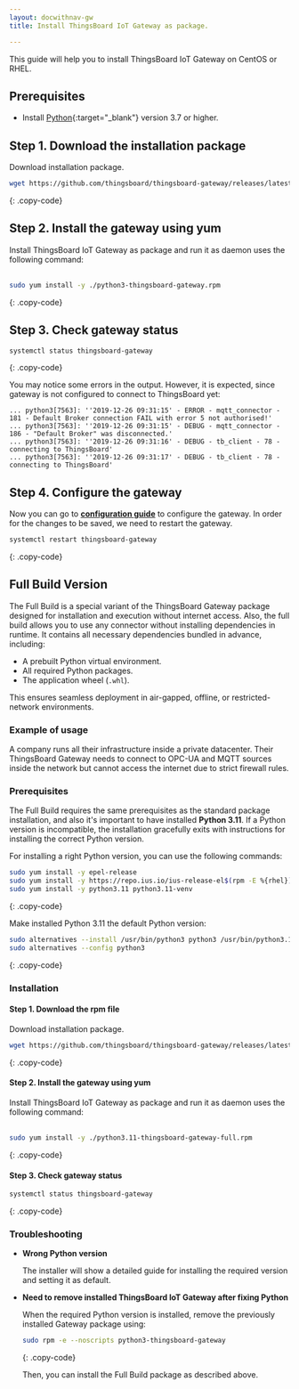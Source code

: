 ```yaml
---
layout: docwithnav-gw
title: Install ThingsBoard IoT Gateway as package.

---
```


This guide will help you to install ThingsBoard IoT Gateway on CentOS or RHEL.

## Prerequisites

- Install [Python](https://www.python.org){:target="_blank"} version 3.7 or higher.

## Step 1. Download the installation package

Download installation package.

```bash
wget https://github.com/thingsboard/thingsboard-gateway/releases/latest/download/python3-thingsboard-gateway.rpm
```
{: .copy-code}

## Step 2. Install the gateway using yum

Install ThingsBoard IoT Gateway as package and run it as daemon uses the following command:<br><br>

```bash
sudo yum install -y ./python3-thingsboard-gateway.rpm
```
{: .copy-code}  

## Step 3. Check gateway status 

```bash
systemctl status thingsboard-gateway
```
{: .copy-code}

You may notice some errors in the output. However, it is expected, since gateway is not configured to connect to ThingsBoard yet:

```text
... python3[7563]: ''2019-12-26 09:31:15' - ERROR - mqtt_connector - 181 - Default Broker connection FAIL with error 5 not authorised!'
... python3[7563]: ''2019-12-26 09:31:15' - DEBUG - mqtt_connector - 186 - "Default Broker" was disconnected.'
... python3[7563]: ''2019-12-26 09:31:16' - DEBUG - tb_client - 78 - connecting to ThingsBoard'
... python3[7563]: ''2019-12-26 09:31:17' - DEBUG - tb_client - 78 - connecting to ThingsBoard'
```

## Step 4. Configure the gateway 

Now you can go to [**configuration guide**](/docs/iot-gateway/configuration/) to configure the gateway. In order for the changes to be saved, we need to restart the gateway.

```bash
systemctl restart thingsboard-gateway
```
{: .copy-code}

## Full Build Version

The Full Build is a special variant of the ThingsBoard Gateway package designed for installation and execution without 
internet access. Also, the full build allows you to use any connector without installing dependencies in runtime. 
It contains all necessary dependencies bundled in advance, including:
- A prebuilt Python virtual environment.
- All required Python packages.
- The application wheel (`.whl`).

This ensures seamless deployment in air-gapped, offline, or restricted-network environments.

### Example of usage

A company runs all their infrastructure inside a private datacenter. Their ThingsBoard Gateway needs to connect to 
OPC-UA and MQTT sources inside the network but cannot access the internet due to strict firewall rules.

### Prerequisites

The Full Build requires the same prerequisites as the standard package installation, and also it's important to have 
installed **Python 3.11**. If a Python version is incompatible, the installation gracefully exits with instructions 
for installing the correct Python version.

For installing a right Python version, you can use the following commands:

```bash
sudo yum install -y epel-release
sudo yum install -y https://repo.ius.io/ius-release-el$(rpm -E %{rhel}).rpm
sudo yum install -y python3.11 python3.11-venv
```
{: .copy-code}

Make installed Python 3.11 the default Python version:

```bash
sudo alternatives --install /usr/bin/python3 python3 /usr/bin/python3.11 1
sudo alternatives --config python3
```
{: .copy-code}

### Installation

#### Step 1. Download the rpm file

Download installation package.

```bash
wget https://github.com/thingsboard/thingsboard-gateway/releases/latest/download/python3.11-thingsboard-gateway-full.rpm
```
{: .copy-code}

#### Step 2. Install the gateway using yum

Install ThingsBoard IoT Gateway as package and run it as daemon uses the following command:<br><br>

```bash
sudo yum install -y ./python3.11-thingsboard-gateway-full.rpm
```
{: .copy-code}  

#### Step 3. Check gateway status 

```bash
systemctl status thingsboard-gateway
```
{: .copy-code}

### Troubleshooting

- **Wrong Python version**

  The installer will show a detailed guide for installing the required version and setting it as default.
- **Need to remove installed ThingsBoard IoT Gateway after fixing Python**

  When the required Python version is installed, remove the previously installed Gateway package using:

  ```bash
  sudo rpm -e --noscripts python3-thingsboard-gateway
  ```
  {: .copy-code}

  Then, you can install the Full Build package as described above.
